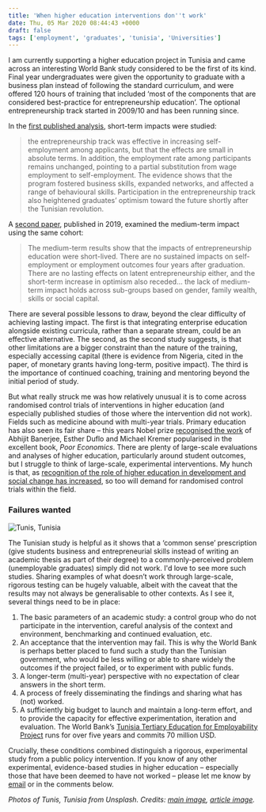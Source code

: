```yaml
---
title: 'When higher education interventions don''t work'
date: Thu, 05 Mar 2020 08:44:43 +0000
draft: false
tags: ['employment', 'graduates', 'tunisia', 'Universities']
---
```


I am currently supporting a higher education project in Tunisia and came across an interesting World Bank study considered to be the first of its kind. Final year undergraduates were given the opportunity to graduate with a business plan instead of following the standard curriculum, and were offered 120 hours of training that included ‘most of the components that are considered best-practice for entrepreneurship education’. The optional entrepreneurship track started in 2009/10 and has been running since.

In the [first published analysis](http://ftp.iza.org/dp7079.pdf), short-term impacts were studied:

> the entrepreneurship track was effective in increasing self-employment among applicants, but that the effects are small in absolute terms. In addition, the employment rate among participants remains unchanged, pointing to a partial substitution from wage employment to self-employment. The evidence shows that the program fostered business skills, expanded networks, and affected a range of behavioural skills. Participation in the entrepreneurship track also heightened graduates’ optimism toward the future shortly after the Tunisian revolution.

A [second paper](http://doi.org/10.1596/1813-9450-8701), published in 2019, examined the medium-term impact using the same cohort:

> The medium-term results show that the impacts of entrepreneurship education were short-lived. There are no sustained impacts on self-employment or employment outcomes four years after graduation. There are no lasting effects on latent entrepreneurship either, and the short-term increase in optimism also receded… the lack of medium-term impact holds across sub-groups based on gender, family wealth, skills or social capital.

There are several possible lessons to draw, beyond the clear difficulty of achieving lasting impact. The first is that integrating enterprise education alongside existing curricula, rather than a separate stream, could be an effective alternative. The second, as the second study suggests, is that other limitations are a bigger constraint than the nature of the training, especially accessing capital (there is evidence from Nigeria, cited in the paper, of monetary grants having long-term, positive impact). The third is the importance of continued coaching, training and mentoring beyond the initial period of study.

But what really struck me was how relatively unusual it is to come across randomised control trials of interventions in higher education (and especially published studies of those where the intervention did not work). Fields such as medicine abound with multi-year trials. Primary education has also seen its fair share – this years Nobel prize [recognised the work](https://www.economist.com/finance-and-economics/2019/11/21/this-years-nobel-prizes-prompt-soul-searching-among-economists) of Abhijit Banerjee, Esther Duflo and Michael Kremer popularised in the excellent book, _Poor Economics_. There are plenty of large-scale evaluations and analyses of higher education, particularly around student outcomes, but I struggle to think of large-scale, experimental interventions. My hunch is that, as [recognition of the role of higher education in development and social change has increased](https://jcransom.com/2016/05/26/the-difference-33-years-can-make/), so too will demand for randomised control trials within the field.

### Failures wanted

![Tunis, Tunisia](https://ransomjc.files.wordpress.com/2020/03/adrian-dascal-utqyiqjl97o-unsplash.jpg)

The Tunisian study is helpful as it shows that a ‘common sense’ prescription (give students business and entrepreneurial skills instead of writing an academic thesis as part of their degree) to a commonly-perceived problem (unemployable graduates) simply did not work. I'd love to see more such studies. Sharing examples of what doesn’t work through large-scale, rigorous testing can be hugely valuable, albeit with the caveat that the results may not always be generalisable to other contexts. As I see it, several things need to be in place:

1.  The basic parameters of an academic study: a control group who do not participate in the intervention, careful analysis of the context and environment, benchmarking and continued evaluation, etc.
2.  An acceptance that the intervention may fail. This is why the World Bank is perhaps better placed to fund such a study than the Tunisian government, who would be less willing or able to share widely the outcomes if the project failed, or to experiment with public funds.
3.  A longer-term (multi-year) perspective with no expectation of clear answers in the short term.
4.  A process of freely disseminating the findings and sharing what has (not) worked.
5.  A sufficiently big budget to launch and maintain a long-term effort, and to provide the capacity for effective experimentation, iteration and evaluation. The World Bank’s [Tunisia Tertiary Education for Employability Project](https://projects.worldbank.org/en/projects-operations/project-detail/P151059?lang=en) runs for over five years and commits 70 million USD.  
    

Crucially, these conditions combined distinguish a rigorous, experimental study from a public policy intervention. If you know of any other experimental, evidence-based studies in higher education – especially those that have been deemed to have not worked – please let me know by [email](mailto:james.ransom.16@ucl.ac.uk) or in the comments below.

_Photos of Tunis, Tunisia from Unsplash. Credits: [main image](https://unsplash.com/photos/xa8Eg_TsPFw), [article image](https://unsplash.com/photos/UTQyiQJl97o)._